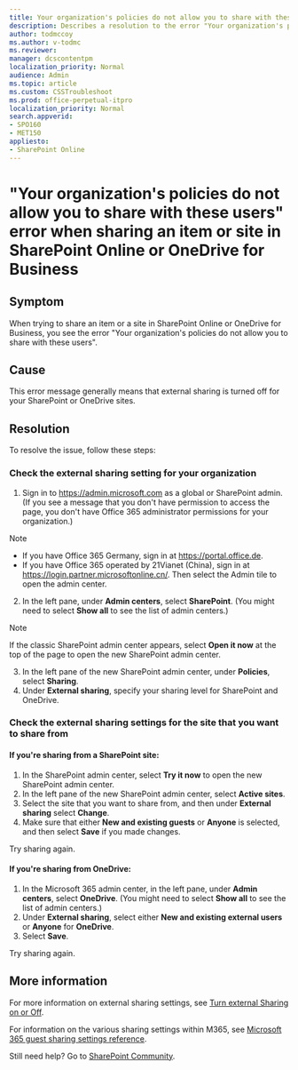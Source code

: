 ```yaml
---
title: Your organization's policies do not allow you to share with these users error when sharing an item or site in SharePoint Online or OneDrive for Business 
description: Describes a resolution to the error "Your organization's policies do not allow you to share with these users" received in SharePoint Online or OneDrive for Business.
author: todmccoy
ms.author: v-todmc
ms.reviewer: 
manager: dcscontentpm
localization_priority: Normal
audience: Admin
ms.topic: article
ms.custom: CSSTroubleshoot
ms.prod: office-perpetual-itpro
localization_priority: Normal 
search.appverid:
- SPO160
- MET150
appliesto:
- SharePoint Online
---
```


# "Your organization's policies do not allow you to share with these users" error when sharing an item or site in SharePoint Online or OneDrive for Business 

## Symptom

When trying to share an item or a site in SharePoint Online or OneDrive for Business, you see the error "Your organization's policies do not allow you to share with these users".

## Cause

This error message generally means that external sharing is turned off for your SharePoint or OneDrive sites. 

## Resolution

To resolve the issue, follow these steps:

### Check the external sharing setting for your organization

1.    Sign in to https://admin.microsoft.com as a global or SharePoint admin. (If you see a message that you don't have permission to access the page, you don't have Office 365 administrator permissions for your organization.)

> [!NOTE]
> -    If you have Office 365 Germany, sign in at https://portal.office.de. 
> - If you have Office 365 operated by 21Vianet (China), sign in at https://login.partner.microsoftonline.cn/. Then select the Admin tile to open the admin center.

2.    In the left pane, under **Admin centers**, select **SharePoint**. (You might need to select **Show all** to see the list of admin centers.)
> [!NOTE]
> If the classic SharePoint admin center appears, select **Open it now** at the top of the page to open the new SharePoint admin center.

3.    In the left pane of the new SharePoint admin center, under **Policies**, select **Sharing**.
4.    Under **External sharing**, specify your sharing level for SharePoint and OneDrive. 

### Check the external sharing settings for the site that you want to share from

#### If you're sharing from a SharePoint site:

1.    In the SharePoint admin center, select **Try it now** to open the new SharePoint admin center.
2.    In the left pane of the new SharePoint admin center, select **Active sites**.
3.    Select the site that you want to share from, and then under **External sharing** select **Change**.
4.    Make sure that either **New and existing guests** or **Anyone** is selected, and then select **Save** if you made changes.

Try sharing again.

#### If you're sharing from OneDrive:

1.    In the Microsoft 365 admin center, in the left pane, under **Admin centers**, select **OneDrive**. (You might need to select **Show all** to see the list of admin centers.)
2.    Under **External sharing**, select either **New and existing external users** or **Anyone** for **OneDrive**.
3.    Select **Save**.

Try sharing again.

## More information

For more information on external sharing settings, see [Turn external Sharing on or Off](https://docs.microsoft.com/sharepoint/turn-external-sharing-on-or-off). 

For information on the various sharing settings within M365, see [Microsoft 365 guest sharing settings reference](https://docs.microsoft.com/Office365/Enterprise/microsoft-365-guest-settings). 

Still need help? Go to [SharePoint Community](https://techcommunity.microsoft.com/t5/sharepoint/ct-p/SharePoint).

